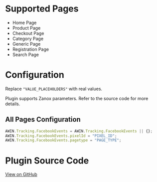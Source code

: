 
# Supported Pages

- Home Page
- Product Page
- Checkout Page
- Category Page
- Generic Page
- Registration Page
- Search Page

# Configuration

Replace `"VALUE_PLACEHOLDERS"` with real values.

Plugin supports Zanox parameters. Refer to the source code for more
details.

## All Pages Configuration

``` javascript
AWIN.Tracking.FacebookEvents = AWIN.Tracking.FacebookEvents || {};
AWIN.Tracking.FacebookEvents.pixelId = "PIXEL_ID";
AWIN.Tracking.FacebookEvents.pagetype = "PAGE_TYPE";
```



# Plugin Source Code

[View on
GitHub](https://github.com/awin/tracking-advertiser-mastertag/blob/master/src/plugins/thirdParty/facebookEvents/plugin.js)